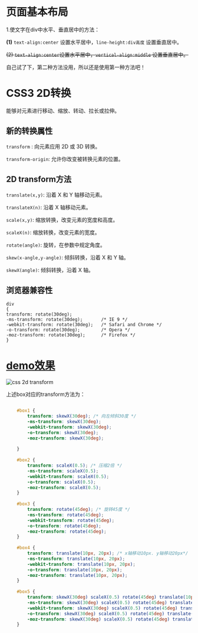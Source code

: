 # 页面基本布局 #

1.使文字在div中水平、垂直居中的方法：

**(1)**  `text-align:center` 设置水平居中，`line-height:div高度` 设置垂直居中。

<del>(2) `text-align:center`设置水平居中，`vertical-align:middle` 设置垂直居中。</del>

自己试了下，第二种方法没用，所以还是使用第一种方法吧！

# CSS3 2D转换 #

能够对元素进行移动、缩放、转动、拉长或拉伸。

## 新的转换属性 ##

`transform` : 向元素应用 2D 或 3D 转换。

`transform-origin`: 允许你改变被转换元素的位置。

## 2D transform方法 ##

`translate(x,y)`: 沿着 X 和 Y 轴移动元素。

`translateX(n)`: 沿着 X 轴移动元素。

`scale(x,y)`: 缩放转换，改变元素的宽度和高度。

`scaleX(n)`: 缩放转换，改变元素的宽度。

`rotate(angle)`: 旋转，在参数中规定角度。

`skew(x-angle,y-angle)`: 倾斜转换，沿着 X 和 Y 轴。

`skewX(angle)`: 倾斜转换，沿着 X 轴。

## 浏览器兼容性 ##

	div
	{
	transform: rotate(30deg);
	-ms-transform: rotate(30deg);		/* IE 9 */
	-webkit-transform: rotate(30deg);	/* Safari and Chrome */
	-o-transform: rotate(30deg);		/* Opera */
	-moz-transform: rotate(30deg);		/* Firefox */
	}


# [demo效果](http://shirley5li.me/IFE-2018-CSS/css_transform/index.html) #

![css 2d transform](http://ou3oh86t1.bkt.clouddn.com/IFE-2018-CSS/css%202d%20transform.png)

上述box对应的transform方法为：

``` css

	#box1 {
	    transform: skewX(30deg); /* 向左倾斜30度 */
	    -ms-transform: skewX(30deg);
	    -webkit-transform: skewX(30deg);
	    -o-transform: skewX(30deg);
	    -moz-transform: skewX(30deg);
	
	}
	
	#box2 {
	    transform: scaleX(0.5); /* 压缩2倍 */
	    -ms-transform: scaleX(0.5);
	    -webkit-transform: scaleX(0.5);
	    -o-transform: scaleX(0.5);
	    -moz-transform: scaleX(0.5);
	}
	
	#box3 {
	    transform: rotate(45deg); /* 旋转45度 */
	    -ms-transform: rotate(45deg);
	    -webkit-transform: rotate(45deg);
	    -o-transform: rotate(45deg);
	    -moz-transform: rotate(45deg);
	}
	
	#box4 {
	    transform: translate(10px, 20px); /* x轴移动10px. y轴移动20px*/
	    -ms-transform: translate(10px, 20px);
	    -webkit-transform: translate(10px, 20px);
	    -o-transform: translate(10px, 20px);
	    -moz-transform: translate(10px, 20px);
	}
	
	#box5 {
	    transform: skewX(30deg) scaleX(0.5) rotate(45deg) translate(10px, 20px); /* 同时具备上述特点*/
	    -ms-transform: skewX(30deg) scaleX(0.5) rotate(45deg) translate(10px, 20px);
	    -webkit-transform: skewX(30deg) scaleX(0.5) rotate(45deg) translate(10px, 20px);
	    -o-transform: skewX(30deg) scaleX(0.5) rotate(45deg) translate(10px, 20px);
	    -moz-transform: skewX(30deg) scaleX(0.5) rotate(45deg) translate(10px, 20px);
	}
```